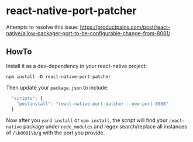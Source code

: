 react-native-port-patcher
=========================

Attempts to resolve this issue: https://productpains.com/post/react-native/allow-packager-port-to-be-configurable-change-from-8081/

## HowTo

Install it as a dev-dependency in your react-native project:

```shell
npm install -D react-native-port-patcher
```

Then update your `package.json` to include:

```js
  "scripts": {
    "postinstall": "react-native-port-patcher --new-port 8088"
  }
```

Now after you `yard install` or `npm install`, the script will find your `react-native` package under `node_modules` and regex search/replace all instances of `/\b8081\b/g` with the port you provide.
